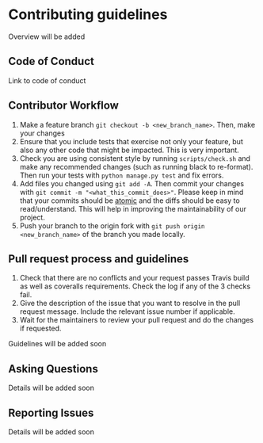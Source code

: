 # Contributing guidelines
Overview will be added

## Code of Conduct
Link to code of conduct

## Contributor Workflow
1. Make a feature branch `git checkout -b <new_branch_name>`. Then, make your changes
2. Ensure that you include tests that exercise not only your feature, but also any other code that might be impacted. This is very important.
3. Check you are using consistent style by running `scripts/check.sh` and make any recommended changes (such as running black to re-format). Then run your tests with `python manage.py test` and fix errors. 
4. Add files you changed using `git add -A`. Then commit your changes with `git commit -m "<what_this_commit_does>"`.
Please keep in mind that your commits should be [atomic](https://en.wikipedia.org/wiki/Atomic_commit#Atomic_commit_convention) and the diffs should be easy to read/understand. This will help in improving the maintainability of our project.
5. Push your branch to the origin fork with `git push origin <new_branch_name>` of the branch you made locally.

## Pull request process and guidelines
1. Check that there are no conflicts and your request passes Travis build as well as coveralls requirements. Check the log if any of the 3 checks fail.
2. Give the description of the issue that you want to resolve in the pull request message. Include the relevant issue number if applicable.
3. Wait for the maintainers to review your pull request and do the changes if requested.

Guidelines will be added soon
## Asking Questions
Details will be added soon

## Reporting Issues
Details will be added soon



